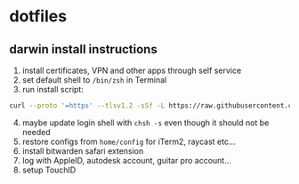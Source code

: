 # dotfiles

## darwin install instructions

1. install certificates, VPN and other apps through self service
2. set default shell to `/bin/zsh` in Terminal
3. run install script:

```bash
curl --proto '=https' --tlsv1.2 -sSf -L https://raw.githubusercontent.com/ollema/dotfiles/main/install-darwin | bash
```

4. maybe update login shell with `chsh -s` even though it should not be needed
5. restore configs from `home/config` for iTerm2, raycast etc...
6. install bitwarden safari extension
7. log with AppleID, autodesk account, guitar pro account...
8. setup TouchID
